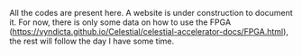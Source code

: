 All the codes are present here. A website is under construction to document it. For now, there is only some data on how to use the FPGA (https://vyndicta.github.io/Celestial/celestial-accelerator-docs/FPGA.html), the rest will follow the day I have some time.
